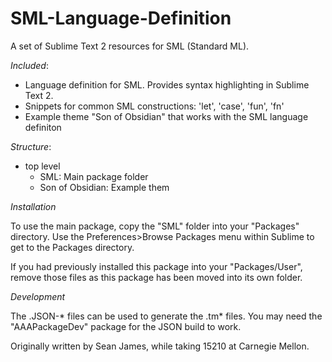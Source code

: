 SML-Language-Definition
=======================

A set of Sublime Text 2 resources for SML (Standard ML). 

*Included*:

- Language definition for SML. Provides syntax highlighting in Sublime Text 2.
- Snippets for common SML constructions: 'let', 'case', 'fun', 'fn'
- Example theme "Son of Obsidian" that works with the SML language definiton

*Structure*:

- top level
    - SML: Main package folder
    - Son of Obsidian: Example them

*Installation*

To use the main package, copy the "SML" folder into your "Packages" directory. Use 
the Preferences>Browse Packages menu within Sublime to get to the Packages directory.

If you had previously installed this package into your "Packages/User", remove 
those files as this package has been moved into its own folder.

*Development*

The .JSON-* files can be used to generate the .tm* files. You may need the "AAAPackageDev"
package for the JSON build to work.

Originally written by Sean James, while taking 15210 at Carnegie Mellon.

